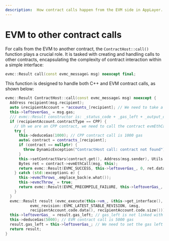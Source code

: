 ```yaml
---
description:  How contract calls happen from the EVM side in AppLayer.
---
```


# EVM to other contract calls

For calls from the EVM to another contract, the `ContractHost::call()` function plays a crucial role. It is tasked with creating and handling calls to other contracts, encapsulating the complexity of contract interaction within a simple interface:

```c++
evmc::Result call(const evmc_message& msg) noexcept final;
```

This function is designed to handle both C++ and EVM contract calls, as shown below:

```c++
evmc::Result ContractHost::call(const evmc_message& msg) noexcept {
  Address recipient(msg.recipient);
  auto &recipientAccount = *accounts_[recipient]; // We need to take a reference to the account, not a reference to the pointer.
  this->leftoverGas_ = msg.gas;
  /// evmc::Result constructor is: _status_code + _gas_left + _output_data + _output_size
  if (recipientAccount.contractType == CPP) {
    // Uh we are an CPP contract, we need to call the contract evmEthCall function and put the result into a evmc::Result
    try {
      this->deduceGas(1000); // CPP contract call is 1000 gas
      auto& contract = contracts_[recipient];
      if (contract == nullptr) {
        throw DynamicException("ContractHost call: contract not found");
      }
      this->setContractVars(contract.get(), Address(msg.sender), Utils::evmcUint256ToUint256(msg.value));
      Bytes ret = contract->evmEthCall(msg, this);
      return evmc::Result(EVMC_SUCCESS, this->leftoverGas_, 0, ret.data(), ret.size());
    } catch (std::exception& e) {
      this->evmcThrows_.emplace_back(e.what());
      this->evmcThrow_ = true;
      return evmc::Result(EVMC_PRECOMPILE_FAILURE, this->leftoverGas_, 0, nullptr, 0);
    }
  }
  evmc::Result result (evmc_execute(this->vm_, &this->get_interface(), this->to_context(),
           evmc_revision::EVMC_LATEST_STABLE_REVISION, &msg,
           recipientAccount.code.data(), recipientAccount.code.size()));
  this->leftoverGas_ = result.gas_left; // gas_left is not linked with leftoverGas_, we need to link it.
  this->deduceGas(5000); // EVM contract call is 5000 gas
  result.gas_left = this->leftoverGas_; // We need to set the gas left to the leftoverGas_
  return result;
}
```
